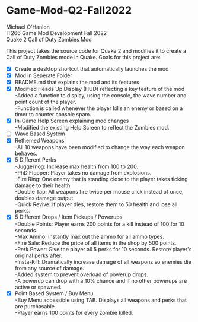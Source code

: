 # Game-Mod-Q2-Fall2022

Michael O'Hanlon\
IT266 Game Mod Development Fall 2022\
Quake 2 Call of Duty Zombies Mod

This project takes the source code for Quake 2 and modifies it to create a Call of Duty Zombies mode in Quake.
Goals for this project are:
- [x] Create a desktop shortcut that automatically launches the mod
- [x] Mod in Seperate Folder
- [x] README.md that explains the mod and its features
- [x] Modified Heads Up Display (HUD) reflecting a key feature of the mod\
  -Added a function to display, using the console, the wave number and point count of the player.\
  -Function is called whenever the player kills an enemy or based on a timer to counter console spam.
- [x] In-Game Help Screen explaining mod changes\
  -Modified the existing Help Screen to reflect the Zombies mod.
- [ ] Wave Based System
- [x] Rethemed Weapons\
  -All 10 weapons have been modified to change the way each weapon behaves.
- [x] 5 Different Perks\
  -Juggernog: Increase max health from 100 to 200.\
  -PhD Flopper: Player takes no damage from explosions.\
  -Fire Ring: One enemy that is standing close to the player takes ticking damage to their health.\
  -Double Tap: All weapons fire twice per mouse click instead of once, doubles damage output.\
  -Quick Revive: If player dies, restore them to 50 health and lose all perks.
- [x] 5 Different Drops / Item Pickups / Powerups\
  -Double Points: Player earns 200 points for a kill instead of 100 for 10 seconds.\
  -Max Ammo: Instantly max out the ammo for all ammo types.\
  -Fire Sale: Reduce the price of all items in the shop by 500 points.\
  -Perk Power: Give the player all 5 perks for 10 seconds. Restore player's original perks after.\
  -Insta-Kill: Dramatically increase damage of all weapons so enemies die from any source of damage.\
  -Added system to prevent overload of powerup drops.\
  -A powerup can drop with a 10% chance and if no other powerups are active or spawned.
- [x] Point Based System / Buy Menu\
  -Buy Menu accessible using TAB. Displays all weapons and perks that are purchasable.\
  -Player earns 100 points for every zombie killed.
